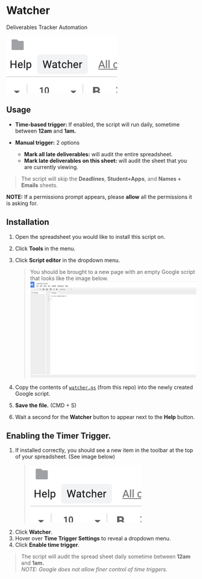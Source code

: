 # Watcher
Deliverables Tracker Automation

![Example of correctly installed script.](https://github.com/rafeautie/watcher/blob/master/CorrectInstallationExample.png)

## Usage

- **Time-based trigger:** If enabled, the script will run daily, sometime between **12am** and **1am.**

- **Manual trigger:** 2 options
    - **Mark all late deliverables:** will audit the entire spreadsheet. 
    - **Mark late deliverables on this sheet:** will audit the sheet that you are currently viewing.
    
> The script will skip the **Deadlines**, **Student+Apps**, and **Names + Emails** sheets.

**NOTE:** If a permissions prompt appears, please **allow** all the permissions it is asking for.

## Installation

1. Open the spreadsheet you would like to install this script on.
1. Click **Tools** in the menu.
1. Click **Script editor** in the dropdown menu.
    > You should be brought to a new page with an empty Google script that looks like the image below. ![Example of new Google scripts project.](https://github.com/rafeautie/watcher/blob/master/GoogleScriptsNewProjectExample.png)

1. Copy the contents of [`watcher.gs`](https://github.com/rafeautie/watcher/blob/master/watcher.gs) (from this repo) into the newly created Google script.
1. **Save the file.** (CMD + S)
1. Wait a second for the **Watcher** button to appear next to the **Help** button.


## Enabling the Timer Trigger.

1. If installed correctly, you should see a new item in the toolbar at the top of your spreadsheet. (See image below)
    > ![Example of correctly installed script.](https://github.com/rafeautie/watcher/blob/master/CorrectInstallationExample.png)
1. Click **Watcher**.
1. Hover over **Time Trigger Settings** to reveal a dropdown menu.
1. Click **Enable time trigger**.

>The script will audit the spread sheet daily sometime between **12am** and **1am.**\
*NOTE: Google does not allow finer control of time triggers.*

